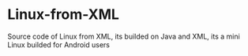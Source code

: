 # Linux-from-XML
Source code of Linux from XML, its builded on Java and XML, its a mini Linux builded for Android users
